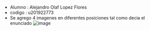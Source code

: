 - Alumno : Alejandro Olaf Lopez Flores
- codigo : u201922773
- Se agrego 4 imagenes en diferentes posiciones tal como decia el enunciado
![image](https://github.com/user-attachments/assets/4ae7a301-3af3-4a82-b975-36406625f1b8)
